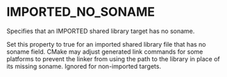   

# IMPORTED_NO_SONAME  
Specifies that an IMPORTED shared library target has no soname.  

Set this property to true for an imported shared library file that has
no soname field.  CMake may adjust generated link commands for some
platforms to prevent the linker from using the path to the library in
place of its missing soname.  Ignored for non-imported targets.  

